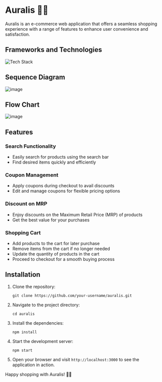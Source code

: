 # Auralis 🧑‍💻

Auralis is an e-commerce web application that offers a seamless shopping experience with a range of features to enhance user convenience and satisfaction.

## Frameworks and Technologies
<img src="https://skillicons.dev/icons?i=css,js,react,tailwind&theme=light" alt="Tech Stack">

## Sequence Diagram
![image](https://github.com/user-attachments/assets/d51a3cb8-3e44-4054-a552-81a26b71049b)

## Flow Chart
![image](https://github.com/user-attachments/assets/43e69549-0e8e-4885-803a-cc987d249b91)

## Features

### Search Functionality
- Easily search for products using the search bar
- Find desired items quickly and efficiently

### Coupon Management
- Apply coupons during checkout to avail discounts
- Edit and manage coupons for flexible pricing options

### Discount on MRP
- Enjoy discounts on the Maximum Retail Price (MRP) of products
- Get the best value for your purchases

### Shopping Cart
- Add products to the cart for later purchase
- Remove items from the cart if no longer needed
- Update the quantity of products in the cart
- Proceed to checkout for a smooth buying process

## Installation

1. Clone the repository:
   ```
   git clone https://github.com/your-username/auralis.git
   ```

2. Navigate to the project directory:
   ```
   cd auralis
   ```

3. Install the dependencies:
   ```
   npm install
   ```

4. Start the development server:
   ```
   npm start
   ```

5. Open your browser and visit `http://localhost:3000` to see the application in action.

Happy shopping with Auralis! 🛒✨
